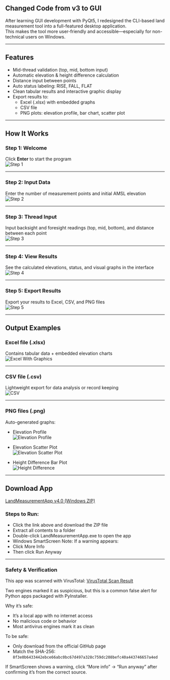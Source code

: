 ## Changed Code from v3 to GUI

After learning GUI development with PyQt5, I redesigned the CLI-based land measurement tool into a full-featured desktop application.  
This makes the tool more user-friendly and accessible—especially for non-technical users on Windows.

---

## Features

- Mid-thread validation (top, mid, bottom input)
- Automatic elevation & height difference calculation
- Distance input between points
- Auto status labeling: RISE, FALL, FLAT
- Clean tabular results and interactive graphic display
- Export results to:
  - Excel (.xlsx) with embedded graphs
  - CSV file
  - PNG plots: elevation profile, bar chart, scatter plot

---

## How It Works

### Step 1: Welcome
Click **Enter** to start the program  
![Step 1](screenshots/step1_enter.png)

---

### Step 2: Input Data
Enter the number of measurement points and initial AMSL elevation  
![Step 2](screenshots/step2_input_data.png)

---

### Step 3: Thread Input
Input backsight and foresight readings (top, mid, bottom), and distance between each point  
![Step 3](screenshots/step3_enter_thread.png)

---

### Step 4: View Results
See the calculated elevations, status, and visual graphs in the interface  
![Step 4](screenshots/step4_see_the_result.png)

---

### Step 5: Export Results
Export your results to Excel, CSV, and PNG files  
![Step 5](screenshots/step5_export_result.png)

---

## Output Examples

### Excel file (.xlsx)
Contains tabular data + embedded elevation charts  
![Excel With Graphics](screenshots/result_in_excel.png)

---

### CSV file (.csv)
Lightweight export for data analysis or record keeping  
![CSV](screenshots/result_in_csv.png)

---

### PNG files (.png)
Auto-generated graphs:
- Elevation Profile  
  ![Elevation Profile](screenshots/elevation_profile.png)

- Elevation Scatter Plot  
  ![Elevation Scatter Plot](screenshots/elevation_scatter_plot.png)

- Height Difference Bar Plot  
  ![Height Difference](screenshots/height_difference_bar_plot.png)

---

## Download App

[LandMeasurementApp v4.0 (Windows ZIP)](https://github.com/Dimas-SP08/Land-Measurement-code/releases/tag/v4.0)

### Steps to Run:

- Click the link above and download the ZIP file
- Extract all contents to a folder
- Double-click LandMeasurementApp.exe to open the app
- Windows SmartScreen Note: If a warning appears:
- Click More Info
- Then click Run Anyway

---  

### Safety & Verification

This app was scanned with VirusTotal:
[VirusTotal Scan Result](https://www.virustotal.com/gui/file/8f3e0b6433442ebce66abc0bc67d497a328c759dc208befc40a443746657a4ed/detection)

Two engines marked it as suspicious, but this is a common false alert for Python apps packaged with PyInstaller.

Why it’s safe:
- It’s a local app with no internet access
- No malicious code or behavior
- Most antivirus engines mark it as clean

To be safe:
- Only download from the official GitHub page
- Match the SHA-256:  
  `8f3e0b6433442ebce66abc0bc67d497a328c759dc208befc40a443746657a4ed`
  
If SmartScreen shows a warning, click “More info” → “Run anyway” after confirming it’s from the correct source.

